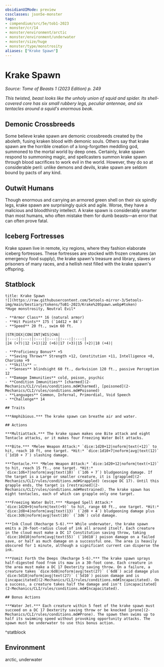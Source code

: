 ```yaml
---
obsidianUIMode: preview
cssclasses: json5e-monster
tags:
- compendium/src/5e/tob1-2023
- monster/cr/14
- monster/environment/arctic
- monster/environment/underwater
- monster/size/huge
- monster/type/monstrosity
aliases: ["Krake Spawn"]
---
```

# Krake Spawn
*Source: Tome of Beasts 1 (2023 Edition) p. 249*  

*This twisted, beast looks like the unholy union of squid and spider. Its shell-covered core has six small rubbery legs, peculiar antennae, and six tentacles around a squid's enormous beak.*

## Demonic Crossbreeds

Some believe krake spawn are demonic crossbreeds created by the aboleth, fusing kraken blood with demonic souls. Others say that krake spawn are the horrible creation of a long-forgotten meddling god, summoned to the mortal world by deep ones. Certainly, krake spawn respond to summoning magic, and spellcasters summon krake spawn through blood sacrifices to work evil in the world. However, they do so at considerable peril: unlike demons and devils, krake spawn are seldom bound by pacts of any kind.

## Outwit Humans

Though enormous and carrying an armored green shell on their six spindly legs, krake spawn are surprisingly quick and agile. Worse, they have a malicious and bloodthirsty intellect. A krake spawn is considerably smarter than most humans, who often mistake them for dumb beasts—an error that can often prove fatal.

## Iceberg Fortresses

Krake spawn live in remote, icy regions, where they fashion elaborate iceberg fortresses. These fortresses are stocked with frozen creatures (an emergency food supply), the krake spawn's treasure and library, slaves or prisoners of many races, and a hellish nest filled with the krake spawn's offspring.

## Statblock

```ad-statblock
title: Krake Spawn
![](https://raw.githubusercontent.com/5etools-mirror-3/5etools-img/main/bestiary/tokens/ToB1-2023/Krake%20Spawn.webp#token)
*Huge monstrosity, Neutral Evil*

- **Armor Class** 16 (natural armor)
- **Hit Points** 175 (`14d12 + 84`)
- **Speed** 20 ft., swim 60 ft.

|STR|DEX|CON|INT|WIS|CHA|
|:---:|:---:|:---:|:---:|:---:|:---:|
|24 (+7)|12 (+1)|22 (+6)|17 (+3)|15 (+2)|18 (+4)|

- **Proficiency Bonus** +5
- **Saving Throws** Strength +12, Constitution +11, Intelligence +8, Charisma +9
- **Skills** ⏤
- **Senses** blindsight 60 ft., darkvision 120 ft., passive Perception 12
- **Damage Immunities** cold, poison, psychic
- **Condition Immunities** [charmed](2-Mechanics/CLI/rules/conditions.md#Charmed), [poisoned](2-Mechanics/CLI/rules/conditions.md#Poisoned)
- **Languages** Common, Infernal, Primordial, Void Speech
- **Challenge** 14

## Traits

***Amphibious.*** The krake spawn can breathe air and water.

## Actions

***Multiattack.*** The krake spawn makes one Bite attack and eight Tentacle attacks, or it makes four Freezing Water Bolt attacks.

***Bite.*** *Melee Weapon Attack:* `dice:1d20+12|noform|text(+12)` to hit, reach 10 ft, one target. *Hit:* `dice:1d10+7|noform|avg|text(12)` (`1d10 + 7`) slashing damage.

***Tentacle.*** *Melee Weapon Attack:* `dice:1d20+12|noform|text(+12)` to hit, reach 15 ft., one target. *Hit:* `dice:1d6+7|noform|avg|text(10)` (`1d6 + 7`) bludgeoning damage. If the target is a Large or smaller creature, it is [grappled](2-Mechanics/CLI/rules/conditions.md#Grappled) (escape DC 17). Until this grapple ends, the target is [restrained](2-Mechanics/CLI/rules/conditions.md#Restrained). The krake spawn has eight tentacles, each of which can grapple only one target.

***Freezing Water Bolt.*** *Ranged Spell Attack:* `dice:1d20+9|noform|text(+9)` to hit, range 60 ft., one target. *Hit:* `dice:2d8+4|noform|avg|text(13)` (`2d8 + 4`) bludgeoning damage plus `dice:3d6|noform|avg|text(10)` (`3d6`) cold damage.

***Ink Cloud (Recharge 5-6).*** While underwater, the krake spawn emits a 20-foot-radius cloud of ink all around itself. Each creature in the cloud must make a DC 17 Constitution saving throw, taking `dice:10d10|noform|avg|text(55)` (`10d10`) poison damage on a failed save, or half as much damage on a successful one. The area is heavily obscured for 1 minute, although a significant current can disperse the ink.

***Vomit Forth the Deeps (Recharge 5-6).*** The krake spawn sprays half‑digested food from its maw in a 30-foot cone. Each creature in the area must make a DC 17 Dexterity saving throw. On a failure, a creature takes `dice:6d8|noform|avg|text(27)` (`6d8`) acid damage plus `dice:5d10|noform|avg|text(27)` (`5d10`) poison damage and is [incapacitated](2-Mechanics/CLI/rules/conditions.md#Incapacitated). On a success, a creature takes half the damage and isn't [incapacitated](2-Mechanics/CLI/rules/conditions.md#Incapacitated).

## Bonus Actions

***Water Jet.*** Each creature within 5 feet of the krake spawn must succeed on a DC 17 Dexterity saving throw or be knocked [prone](2-Mechanics/CLI/rules/conditions.md#Prone). The spawn then swims up to half its swimming speed without provoking opportunity attacks. The spawn must be underwater to use this bonus action.
```
^statblock

## Environment

arctic, underwater